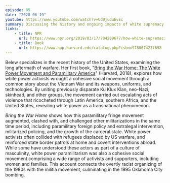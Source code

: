 ```yaml
---
episode: 85
date: "2020-06-19"
youtube: https://www.youtube.com/watch?v=Ud0juduEvEc
summary: Discussing the history and ongoing impacts of white supremacy
links:
    - title: NPR
      url: https://www.npr.org/2019/03/17/704209677/how-white-supremacist-ideology-spreads
    - title: Book
      url: https://www.hup.harvard.edu/catalog.php?isbn=9780674237698
---
```

Belew specializes in the recent history of the United States, examining the long aftermath of warfare. Her first book, "[Bring the War Home: The White Power Movement and Paramilitary America][book]" (Harvard, 2018), explores how white power activists wrought a cohesive social movement through a common story about the Vietnam War and its weapons, uniforms, and technologies. By uniting previously disparate Ku Klux Klan, neo-Nazi, skinhead, and other groups, the movement carried out escalating acts of violence that ricocheted through Latin America, southern Africa, and the United States, revealing white power as a transnational phenomenon.

*Bring the War Home* shows how this paramilitary fringe movement augmented, clashed with, and challenged other militarizations in the same time period, including paramilitary foreign policy and extralegal intervention, militarized policing, and the growth of the carceral state. White power activists often collided with refugees displaced by US warfare, and reinforced state border patrols at home and covert interventions abroad. While some have understood these actors as part of a culture of masculinity, white power paramilitarism was also a cohesive social movement comprising a wide range of activists and supporters, including women and families. This account connects the overtly racist organizing of the 1980s with the militia movement, culminating in the 1995 Oklahoma City bombing.

[book]: https://www.hup.harvard.edu/catalog.php?isbn=9780674237698
